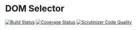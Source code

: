 DOM Selector
==========================

[![Build Status](https://travis-ci.org/ytekeli/dom-selector.png)](https://travis-ci.org/ytekeli/dom-selector)
[![Coverage Status](https://coveralls.io/repos/ytekeli/dom-selector/badge.png)](https://coveralls.io/r/ytekeli/dom-selector)
[![Scrutinizer Code Quality](https://scrutinizer-ci.com/g/ytekeli/dom-selector/badges/quality-score.png?b=master)](https://scrutinizer-ci.com/g/ytekeli/dom-selector/?branch=master)